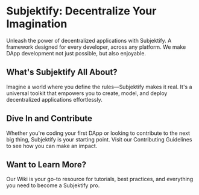 # Subjektify: Decentralize Your Imagination
Unleash the power of decentralized applications with Subjektify. A framework designed for every developer, across any platform. We make DApp development not just possible, but also enjoyable.

## What's Subjektify All About?
Imagine a world where you define the rules—Subjektify makes it real. It's a universal toolkit that empowers you to create, model, and deploy decentralized applications effortlessly.

## Dive In and Contribute
Whether you're coding your first DApp or looking to contribute to the next big thing, Subjektify is your starting point. Visit our Contributing Guidelines to see how you can make an impact.

## Want to Learn More?
Our Wiki is your go-to resource for tutorials, best practices, and everything you need to become a Subjektify pro.
